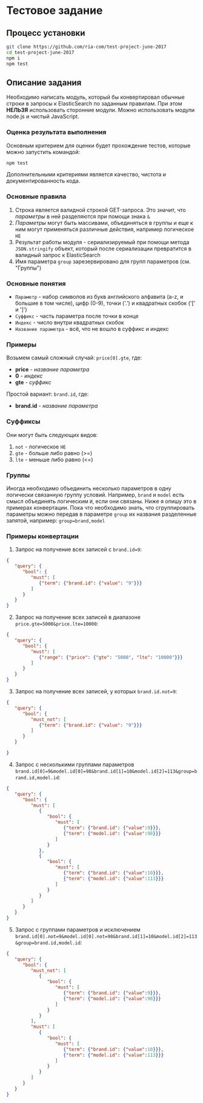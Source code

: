 # Тестовое задание #

## Процесс установки ##

```bash
git clone https://github.com/ria-com/test-project-june-2017
cd test-project-june-2017
npm i
npm test
```

## Описание задания ##

Необходимо написать модуль, который бы конвертировал обычные строки в запросы к ElasticSearch по заданным правилам.
При этом **НЕЛЬЗЯ** использовать сторонние модули. Можно использовать модули node.js и чистый JavaScript.

### Оценка результата выполнения ###

Основным критерием для оценки будет прохождение тестов, которые можно запустить командой: 

```bash
npm test
```

Дополнительными критериями является качество, чистота и документированность кода.

### Основные правила ###

1. Строка является валидной строкой GET-запроса. Это значит, что *параметры* в ней разделяются при помощи знака `&`
2. *Параметры* могут быть массивами, объединяться в группы и еще к ним могут применяться различные действия, например логическое `НЕ`
3. Результат работы модуля - сериализируемый при помощи метода `JSON.stringify` объект, который после сериализации превратится в валидный запрос к ElasticSearch
4. Имя параметра `group` зарезервировано для групп параметров (см. "Группы")

### Основные понятия ###

- `Параметр` - набор символов из букв английского алфавита (a-z, и большие в том числе), цифр (0-9), точки ('.') и квадратных скобок ('[' и ']')
- `Суффикс` - часть параметра после точки в конце
- `Индекс` - число внутри квадратных скобок
- `Название параметра` - всё, что не вошло в суффикс и индекс

### Примеры ###

Возьмем самый сложный случай: `price[0].gte`, где:

- **price** - *название параметра*
- **0** - *индекс*
- **gte** - *суффикс*

Простой вариант: `brand.id`, где:

- **brand.id** - *название параметра*

### Суффиксы ###

Они могут быть следующих видов:

1. `not` - логическое `НЕ`
2. `gte` - больше либо равно (>=)
3. `lte` - меньше либо равно (<=)

### Группы ###

Иногда необходимо объединить несколько параметров в одну логически связанную группу условий. Например, `brand` и `model`
есть смысл объединять логическим `И`, если они связаны. Ниже я опишу это в примерах конвертации. Пока что необходимо знать,
что сгруппировать параметры можно передав в параметре `group` их названия разделенные запятой, например: `group=brand,model`

### Примеры конвертации ###

1. Запрос на получение всех записей с `brand.id=9`:

```json
{
   "query": {
      "bool": {
         "must": [
            {"term": {"brand.id": {"value": "9"}}}
         ]
      }
   }
}
```

2. Запрос на получение всех записей в диапазоне `price.gte=5000&price.lte=10000`:

```json
{
   "query": {
      "bool": {
         "must": [
            {"range": {"price": {"gte": "5000", "lte": "10000"}}}
         ]
      }
   }
}
```

3. Запрос на получение всех записей, у которых `brand.id.not=9`:

```json
{
   "query": {
      "bool": {
         "must_not": [
            {"term": {"brand.id": {"value": "9"}}}
         ]
      }
   }

}
```

4. Запрос с несколькими группами параметров `brand.id[0]=9&model.id[0]=98&brand.id[1]=10&model.id[2]=113&group=brand.id,model.id`:

```json
{
   "query": {
      "bool": {
         "must": [
            {
               "bool": {
                  "must": [
                     {"term": {"brand.id": {"value":9}}},
                     {"term": {"model.id": {"value":98}}}
                  ]
               }
            },
            {
               "bool": {
                  "must": [
                     {"term": {"brand.id": {"value":10}}},
                     {"term": {"model.id": {"value":113}}}
                  ]
               }
            }
         ]
      }
   }
}
```

5. Запрос с группами параметров и исключением `brand.id[0].not=9&model.id[0].not=98&brand.id[1]=10&model.id[2]=113&group=brand.id,model.id`:

```json
{
   "query": {
      "bool": {
         "must_not": [
            {
               "bool": {
                  "must": [
                     {"term": {"brand.id": {"value":9}}},
                     {"term": {"model.id": {"value":98}}}
                  ]
               }
            }
         ],
         "must": [
            {
               "bool": {
                  "must": [
                     {"term": {"brand.id": {"value":10}}},
                     {"term": {"model.id": {"value":113}}}
                  ]
               }
            }
         ]
      }
   }
}
```

